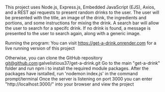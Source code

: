This project uses Node.js, Express.js, Embedded JavaScript (EJS), Axios, and a REST api requests to present random drinks to the user. The user will be presented with the title, an image of the drink, the ingredients and portions, and some instructions for mixing the drink. A search bar will allow the user to search for a specifc drink. If no drink is found, a message is presented to the user to search again, along with a generic image.

Running the program:
You can visit https://get-a-drink.onrender.com for a live running version of this project

Otherwise, you can clone the GitHub repository git@github.com:galvelistious37/get-a-drink.git
Go to the main "get-a-drink" folder and run npm i to install the required module packages. 
After the packages have isntalled, run 'nodemon index.js' in the command prompt/terminal
Once the server is listening on port 3000 you can enter "http://localhost:3000/" into your browser and view the project